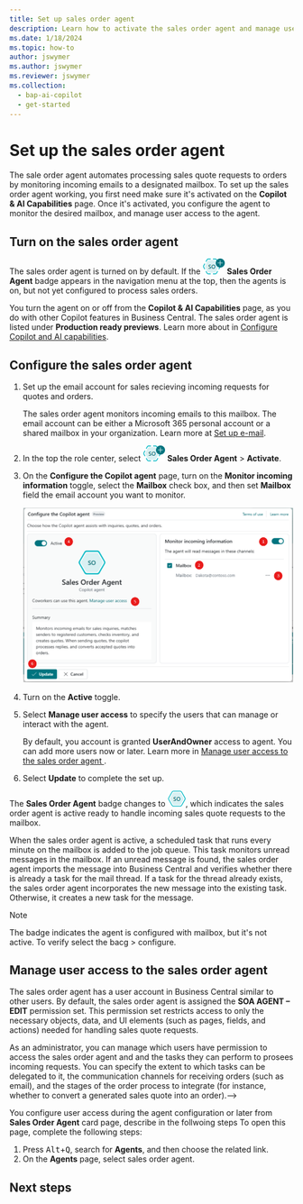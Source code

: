 ```yaml
---
title: Set up sales order agent
description: Learn how to activate the sales order agent and manage user access.
ms.date: 1/18/2024
ms.topic: how-to
author: jswymer
ms.author: jswymer
ms.reviewer: jswymer
ms.collection:
  - bap-ai-copilot
  - get-started
---
```


# Set up the sales order agent

The sale order agent automates processing sales quote requests to orders by monitoring incoming emails to a designated mailbox. To set up the sales order agent working, you first need make sure it's activated on the **Copilot & AI Capabilities** page. Once it's activated, you configure the agent to monitor the desired mailbox, and manage user access to the agent.

## Turn on the sales order agent

The sales order agent is turned on by default. If the ![Shows the sales order agent icon](media/soa-icon.png) **Sales Order Agent** badge appears in the navigation menu at the top, then the agents is on, but not yet configured to process sales orders.

You turn the agent on or off from the **Copilot & AI Capabilities** page, as you do with other Copilot features in Business Central. The sales order agent is listed under **Production ready previews**. Learn more about in [Configure Copilot and AI capabilities](enable-ai.md).

## Configure the sales order agent

1. Set up the email account for sales recieving incoming requests for quotes and orders. 

   The sales order agent monitors incoming emails to this mailbox. The email account can be either a Microsoft 365 personal account or a shared mailbox in your organization. Learn more at [Set up e-mail](admin-how-setup-email.md).

1. In the top the role center, select ![Shows the sales order agent icon](media/soa-icon.png) **Sales Order Agent** > **Activate**.  
1. On the **Configure the Copilot agent** page, turn on the **Monitor incoming information** toggle, select the **Mailbox** check box, and then set **Mailbox** field the email account you want to monitor.

   ![Shows the sales order agent configuration page](media/soa-configuration.png)

1. Turn on the **Active** toggle.
1. Select **Manage user access** to specify the users that can manage or interact with the agent.

   By default, you account is granted **UserAndOwner** access to agent. You can add more users now or later. Learn more in [Manage user access to the sales order agent ](#manage-user-access-to-the-sales-order-agent).
1. Select **Update** to complete the set up.

The **Sales Order Agent** badge changes to ![Shows the sales order agent icon after configured](media/soa-activated-icon.png), which indicates the sales order agent is active ready to handle incoming sales quote requests to the mailbox.

When the sales order agent is active, a scheduled task that runs every minute on the mailbox is added to the job queue. This task monitors unread messages in the mailbox. If an unread message is found, the sales order agent imports the message into Business Central and verifies whether there is already a task for the mail thread. If a task for the thread already exists, the sales order agent incorporates the new message into the existing task. Otherwise, it creates a new task for the message.

> [!NOTE] 
> The badge indicates the agent is configured with mailbox, but it's not active. To verify select the bacg > configure.

## Manage user access to the sales order agent 

The sales order agent has a user account in Business Central similar to other users. By default, the sales order agent is assigned the **SOA AGENT – EDIT** permission set. This permission set restricts access to only the necessary objects, data, and UI elements (such as pages, fields, and actions) needed for handling sales quote requests.

As an administrator, you can manage which users have permission to access the sales order agent and and the tasks they can perform to prosees incoming requests. <!--> You can specify the extent to which tasks can be delegated to it, the communication channels for receiving orders (such as email), and the stages of the order process to integrate (for instance, whether to convert a generated sales quote into an order).-->

You configure user access during the agent configuration or later from **Sales Order Agent** card page, describe in the follwoing steps To open this page, complete the following steps: 

1. Press <kbd>Alt</kbd>+<kbd>Q</kbd>, search for **Agents**, and then choose the related link.
1. On the **Agents** page, select sales order agent. 

## Next steps

<!--Remove all the comments in this template before you sign-off or merge to the main branch.-->
